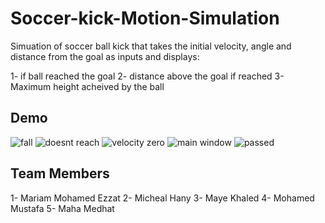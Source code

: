 # Soccer-kick-Motion-Simulation

Simuation of soccer ball kick that takes the initial velocity, angle and distance from the goal as inputs and displays:

1- if ball reached the goal
2- distance above the goal if reached
3- Maximum height acheived by the ball

## Demo

![fall](https://github.com/mariamezzat01/Foul-kick-Motion-Simulation/assets/93602995/461a01ad-f35e-45d3-8f90-b31d39159fed)
![doesnt reach](https://github.com/mariamezzat01/Foul-kick-Motion-Simulation/assets/93602995/b70c74f0-7faa-4b40-81c5-cf295f777824)
![velocity zero](https://github.com/mariamezzat01/Foul-kick-Motion-Simulation/assets/93602995/ccd2b629-2897-4436-a18f-3cc0fd9c5a09)
![main window](https://github.com/mariamezzat01/Foul-kick-Motion-Simulation/assets/93602995/8b5cec15-f913-4187-99d3-9b773bac295d)
![passed](https://github.com/mariamezzat01/Foul-kick-Motion-Simulation/assets/93602995/aa7f280f-5dfa-4491-becf-9a018af7d611)

## Team Members

1- Mariam Mohamed Ezzat
2- Micheal Hany
3- Maye Khaled
4- Mohamed Mustafa
5- Maha Medhat

